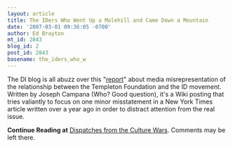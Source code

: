 ```yaml
---
layout: article
title: The IDers Who Went Up a Molehill and Came Down a Mountain
date: '2007-03-01 09:36:05 -0700'
author: Ed Brayton
mt_id: 2843
blog_id: 2
post_id: 2843
basename: the_iders_who_w
---
```

The DI blog is all abuzz over this "[report](http://www.researchintelligentdesign.org/wiki/Media_Misreports_Intelligent_Design_Research_and_the_John_Templeton_Foundation#_note-5)" about media misrepresentation of the relationship between the Templeton Foundation and the ID movement. Written by Joseph Campana (Who? Good question), it's a Wiki posting that tries valiantly to focus on one minor misstatement in a New York Times article written over a year ago in order to distract attention from the real issue.

**Continue Reading at** [Dispatches from the Culture Wars](http://scienceblogs.com/dispatches/2007/03/the_iders_who_went_up_a_molehi_1.php). Comments may be left there.
